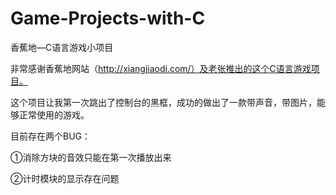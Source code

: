 # Game-Projects-with-C
香蕉地—C语言游戏小项目

非常感谢香蕉地网站（http://xiangjiaodi.com/）及老张推出的这个C语言游戏项目。

这个项目让我第一次跳出了控制台的黑框，成功的做出了一款带声音，带图片，能够正常使用的游戏。

目前存在两个BUG：

①消除方块的音效只能在第一次播放出来

②计时模块的显示存在问题
